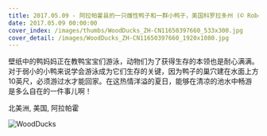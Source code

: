 ```yaml
---
title: 2017.05.09 - 阿拉帕霍县的一只雌性鸭子和一群小鸭子，美国科罗拉多州 (© Robert Harding/Alamy)
date: 2017.05.09 00:00:00
cover_index: /images/thumbs/WoodDucks_ZH-CN11650397660_533x300.jpg
cover_detail: /images/WoodDucks_ZH-CN11650397660_1920x1080.jpg
---
```


壁纸中的鸭妈妈正在教鸭宝宝们游泳，动物们为了获得生存的本领也是耐心满满。对于弱小的小鸭来说学会游泳成为它们生存的关键，因为鸭子的巢穴建在水面上方10英尺，必须游过水才能回家。在这热情洋溢的夏日，能够在清凉的池水中畅游是多么自在的一件事儿啊！

北美洲, 美国, 阿拉帕霍

![WoodDucks](/images/WoodDucks_ZH-CN11650397660_1920x1080.jpg)
